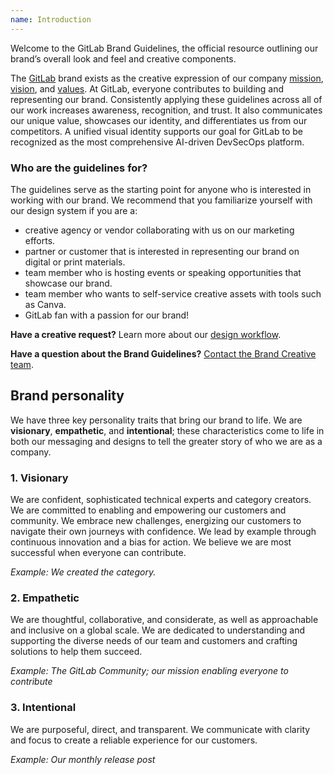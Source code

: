 ```yaml
---
name: Introduction
---
```


<figure-img alt="GitLab Brand Guidelines" src="/img/brand/intro-hero.png"></figure-img>

Welcome to the GitLab Brand Guidelines, the official resource outlining our brand’s overall look and feel and creative components.

The [GitLab](https://about.gitlab.com/company/) brand exists as the creative expression of our company [mission](https://handbook.gitlab.com/handbook/company/mission/), [vision](https://handbook.gitlab.com/handbook/company/vision/), and [values](https://about.gitlab.com/handbook/values/). At GitLab, everyone contributes to building and representing our brand. Consistently applying these guidelines across all of our work increases awareness, recognition, and trust. It also communicates our unique value, showcases our identity, and differentiates us from our competitors. A unified visual identity supports our goal for GitLab to be recognized as the most comprehensive AI-driven DevSecOps platform.

### Who are the guidelines for?

The guidelines serve as the starting point for anyone who is interested in working with our brand. We recommend that you familiarize yourself with our design system if you are a:

- creative agency or vendor collaborating with us on our marketing efforts.
- partner or customer that is interested in representing our brand on digital or print materials.
- team member who is hosting events or speaking opportunities that showcase our brand.
- team member who wants to self-service creative assets with tools such as Canva.
- GitLab fan with a passion for our brand! 

**Have a creative request?** Learn more about our [design workflow](https://handbook.gitlab.com/handbook/marketing/brand-and-product-marketing/design/). 

**Have a question about the Brand Guidelines?** [Contact the Brand Creative team](https://handbook.gitlab.com/handbook/marketing/brand-and-product-marketing/design/#contacting-the-team). 


## Brand personality

We have three key personality traits that bring our brand to life. We are **visionary**, **empathetic**, and **intentional**; these characteristics come to life in both our messaging and designs to tell the greater story of who we are as a company. 

### 1. Visionary

We are confident, sophisticated technical experts and category creators. We are committed to enabling and empowering our customers and community. We embrace new challenges, energizing our customers to navigate their own journeys with confidence. We lead by example through continuous innovation and a bias for action. We believe we are most successful when everyone can contribute.

*Example: We created the category.*

### 2. Empathetic

We are thoughtful, collaborative, and considerate, as well as approachable and inclusive on a global scale. We are dedicated to understanding and supporting the diverse needs of our team and customers and crafting solutions to help them succeed.

*Example: The GitLab Community; our mission enabling everyone to contribute*

### 3. Intentional

We are purposeful, direct, and transparent. We communicate with clarity and focus to create a reliable experience for our customers. 

*Example: Our monthly release post*




